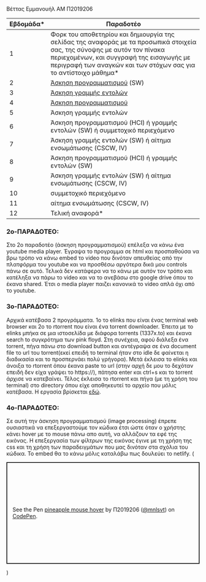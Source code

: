 Βέττας Εμμανουήλ ΑΜ Π2019206

| Εβδομάδα* | Παραδοτέο |
| --- | --- |
| 1 | Φορκ του αποθετηρίου και δημιουργία της σελίδας της αναφοράς με τα προσωπικά στοιχεία σας, της σύνοψης με αυτόν τον πίνακα περιεχομένων, και συγγραφή της εισαγωγής με περιγραφή των αναγκών και των στόχων σας για το αντίστοιχο μάθημα* |
| 2 | [Άσκηση προγραμματισμού](#2ο-ΠΑΡΑΔΟΤΕΟ) (SW) | 
| 3 | [Άσκηση γραμμής εντολών](#3ο-ΠΑΡΑΔΟΤΕΟ) |
| 4 | [Άσκηση προγραμματισμού](#4ο-ΠΑΡΑΔΟΤΕΟ) |
| 5 | Άσκηση γραμμής εντολών |
| 6 | Άσκηση προγραμματισμού (HCI) ή γραμμής εντολών (SW) ή συμμετοχικό περιεχόμενο |
| 7 | Άσκηση γραμμής εντολών (SW) ή αίτημα ενσωμάτωσης (CSCW, IV) |
| 8 | Άσκηση προγραμματισμού (HCI) ή γραμμής εντολών (SW) |
| 9 | Άσκηση γραμμής εντολών (SW) ή αίτημα ενσωμάτωσης (CSCW, IV) |
| 10 | συμμετοχικό περιεχόμενο |
| 11 | αίτημα ενσωμάτωσης (CSCW, IV) |
| 12 | Τελική αναφορά* |











### 2ο-ΠΑΡΑΔΟΤΕΟ:
Στο 2ο παραδοτέο (άσκηση προγραμματισμού) επέλεξα να κάνω ένα youtube media player. Έγραψα το προγραμμα σε html και προσπαθούσα να βρω τρόπο να κάνω embed το video που δινόταν απευθείας από την πλατφόρμα του youtube και να προσθέσω αργότερα δικά μου controls πάνω σε αυτό. Τελικά δεν κατάφερα να το κάνω με αυτόν τον τρόπο και κατέληξα να πάρω το video και να το ανεβάσω στο google drive όπου το έκανα shared. Έτσι ο media player παιζει κανονικά το video απλά όχι από το youtube.






### 3ο-ΠΑΡΑΔΟΤΕΟ:
Αρχικά κατέβασα 2 προγράμματα. 1ο το elinks που είναι ένας terminal web browser και 2ο το rtorrent που είναι ένα torrent downloader. Έπειτα με το elinks μπήκα σε μια ιστοσελίδα με διάφορα torrents (1337x.to) και έκανα search to συγκρότημα των pink floyd. Στη συνέχεια, αφού διάλεξα ένα torrent, πήγα πάνω στο download button και αντέγραψα σε ένα document file το url του torrent(εκεί επειδή το terminal ήταν στο idle δε φαίνεται η διαδικασία και το προσπερνάει πολύ γρήγορα). Μετά έκλεισα το elinks και άνοιξα το rtorrent όπου έκανα paste το url (στην αρχή δε μου το δεχόταν επειδή δεν είχα γράψει το https://), πάτησα enter και ctrl+s και το torrent άρχισε να κατεβαίνει. Τέλος έκλεισα το rtorrent και πήγα (με τη χρήση του terminal) στο directory όπου είχε αποθηκευτεί το αρχείο που μόλις κατέβασα. Η εργασία βρίσκεται [εδώ](https://asciinema.org/a/2o11qw2L6o6pcpY8eNOTRd3Mg).





### 4ο-ΠΑΡΑΔΟΤΕΟ:
Σε αυτή την άσκηση προγραμματισμού (image processing) έπρεπε ουσιαστικά να επεξεργαστούμε τον κώδικα έτσι ώστε όταν ο χρήστης κάνει hover με το mouse πάνω απο αυτή, να αλλάζουν τα εφέ της εικόνας. Η επεξεργασία των φίλτρων της εικόνας έγινε με τη χρήση της css και τη χρήση των παραδειγμάτων που μας δινόταν στα σχόλια του κώδικα. Το embed θα το κάνω μόλις καταλάβω πως δουλεύει το netlify. (<p class="codepen" data-height="265" data-theme-id="light" data-default-tab="css,result" data-user="mnlsvt" data-slug-hash="NWrOXEe" style="height: 265px; box-sizing: border-box; display: flex; align-items: center; justify-content: center; border: 2px solid; margin: 1em 0; padding: 1em;" data-pen-title="pineapple mouse hover">
  <span>See the Pen <a href="https://codepen.io/mnlsvt/pen/NWrOXEe">
  pineapple mouse hover</a> by Π2019206 (<a href="https://codepen.io/mnlsvt">@mnlsvt</a>)
  on <a href="https://codepen.io">CodePen</a>.</span>
</p>
<script async src="https://static.codepen.io/assets/embed/ei.js"></script>)
